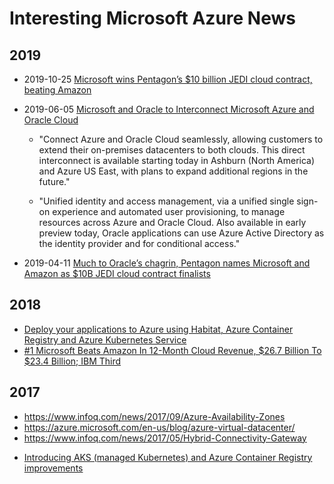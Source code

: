 
# Interesting Microsoft Azure News 

## 2019
- 2019-10-25 [Microsoft wins Pentagon’s $10 billion JEDI cloud contract, beating Amazon](https://www.marketwatch.com/story/microsoft-wins-pentagons-10-billion-jedi-cloud-contract-beating-amazon-2019-10-25?mod=home-page)


- 2019-06-05 [Microsoft and Oracle to Interconnect Microsoft Azure and Oracle Cloud](https://www.oracle.com/corporate/pressrelease/microsoft-and-oracle-to-interconnect-microsoft-azure-and-oracle-cloud-060519.html)
  + "Connect Azure and Oracle Cloud seamlessly, allowing customers to extend their on-premises datacenters to both clouds. This direct interconnect is available starting today in Ashburn (North America) and Azure US East, with plans to expand additional regions in the future."

  + "Unified identity and access management, via a unified single sign-on experience and automated user provisioning, to manage resources across Azure and Oracle Cloud. Also available in early preview today, Oracle applications can use Azure Active Directory as the identity provider and for conditional access."


- 2019-04-11 [Much to Oracle’s chagrin, Pentagon names Microsoft and Amazon as $10B JEDI cloud contract finalists](https://techcrunch.com/2019/04/11/much-to-oracles-chagrin-pentagon-names-microsoft-and-amazon-as-10b-jedi-cloud-contract-finalists/)



## 2018
- [Deploy your applications to Azure using Habitat, Azure Container Registry and Azure Kubernetes Service](https://blog.chef.io/2018/05/07/deploy-your-applications-to-azure-using-habitat-azure-container-registry-and-azure-container-service/)
- [#1 Microsoft Beats Amazon In 12-Month Cloud Revenue, $26.7 Billion To $23.4 Billion; IBM Third](https://www.forbes.com/sites/bobevans1/2018/10/29/1-microsoft-beats-amazon-in-12-month-cloud-revenue-26-7-billion-to-23-4-billion-ibm-third/#a6852752bf14)


## 2017
- https://www.infoq.com/news/2017/09/Azure-Availability-Zones
- https://azure.microsoft.com/en-us/blog/azure-virtual-datacenter/
- https://www.infoq.com/news/2017/05/Hybrid-Connectivity-Gateway
* [Introducing AKS (managed Kubernetes) and Azure Container Registry improvements](https://azure.microsoft.com/en-us/blog/introducing-azure-container-service-aks-managed-kubernetes-and-azure-container-registry-geo-replication/)

